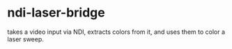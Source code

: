 # ndi-laser-bridge

takes a video input via NDI, extracts colors from it, and uses them to color a laser sweep.